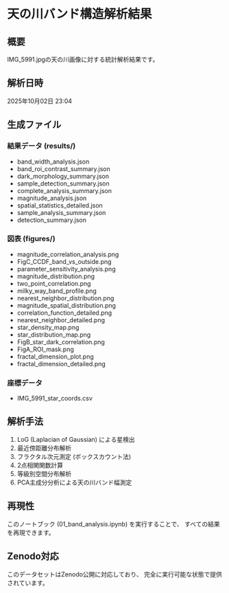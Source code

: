 # 天の川バンド構造解析結果

## 概要
IMG_5991.jpgの天の川画像に対する統計解析結果です。

## 解析日時
2025年10月02日 23:04

## 生成ファイル

### 結果データ (results/)
- band_width_analysis.json
- band_roi_contrast_summary.json
- dark_morphology_summary.json
- sample_detection_summary.json
- complete_analysis_summary.json
- magnitude_analysis.json
- spatial_statistics_detailed.json
- sample_analysis_summary.json
- detection_summary.json

### 図表 (figures/)  
- magnitude_correlation_analysis.png
- FigC_CCDF_band_vs_outside.png
- parameter_sensitivity_analysis.png
- magnitude_distribution.png
- two_point_correlation.png
- milky_way_band_profile.png
- nearest_neighbor_distribution.png
- magnitude_spatial_distribution.png
- correlation_function_detailed.png
- nearest_neighbor_detailed.png
- star_density_map.png
- star_distribution_map.png
- FigB_star_dark_correlation.png
- FigA_ROI_mask.png
- fractal_dimension_plot.png
- fractal_dimension_detailed.png

### 座標データ
- IMG_5991_star_coords.csv

## 解析手法
1. LoG (Laplacian of Gaussian) による星検出
2. 最近傍距離分布解析
3. フラクタル次元測定 (ボックスカウント法)
4. 2点相関関数計算
5. 等級別空間分布解析
6. PCA主成分分析による天の川バンド幅測定

## 再現性
このノートブック (01_band_analysis.ipynb) を実行することで、
すべての結果を再現できます。

## Zenodo対応
このデータセットはZenodo公開に対応しており、
完全に実行可能な状態で提供されています。
